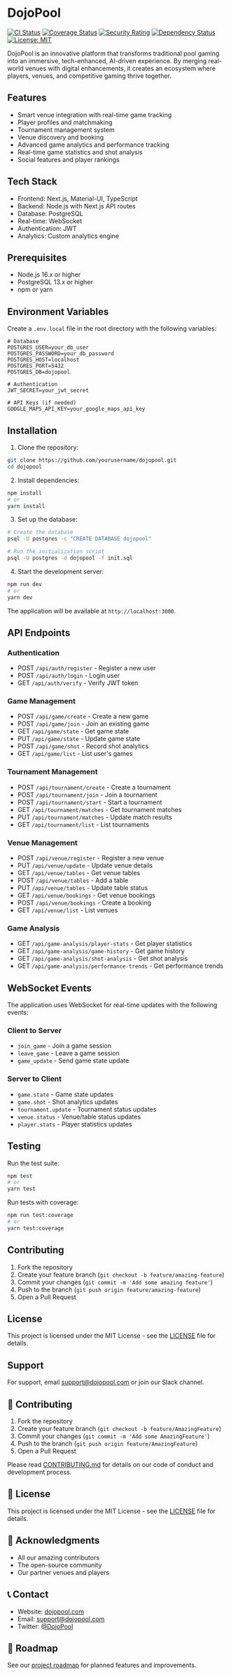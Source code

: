 # DojoPool

[![CI Status](https://github.com/SgtClickClack/DojoPool/actions/workflows/ci.yml/badge.svg)](https://github.com/SgtClickClack/DojoPool/actions/workflows/ci.yml)
[![Coverage Status](https://codecov.io/gh/SgtClickClack/DojoPool/branch/main/graph/badge.svg)](https://codecov.io/gh/SgtClickClack/DojoPool)
[![Security Rating](https://sonarcloud.io/api/project_badges/measure?project=SgtClickClack_DojoPool&metric=security_rating)](https://sonarcloud.io/summary/new_code?id=SgtClickClack_DojoPool)
[![Dependency Status](https://deps.dev/repository/github/SgtClickClack/DojoPool/status.svg)](https://deps.dev/repository/github/SgtClickClack/DojoPool)
[![License: MIT](https://img.shields.io/badge/License-MIT-yellow.svg)](https://opensource.org/licenses/MIT)

DojoPool is an innovative platform that transforms traditional pool gaming into an immersive, tech-enhanced, AI-driven experience. By merging real-world venues with digital enhancements, it creates an ecosystem where players, venues, and competitive gaming thrive together.

## Features

- Smart venue integration with real-time game tracking
- Player profiles and matchmaking
- Tournament management system
- Venue discovery and booking
- Advanced game analytics and performance tracking
- Real-time game statistics and shot analysis
- Social features and player rankings

## Tech Stack

- Frontend: Next.js, Material-UI, TypeScript
- Backend: Node.js with Next.js API routes
- Database: PostgreSQL
- Real-time: WebSocket
- Authentication: JWT
- Analytics: Custom analytics engine

## Prerequisites

- Node.js 16.x or higher
- PostgreSQL 13.x or higher
- npm or yarn

## Environment Variables

Create a `.env.local` file in the root directory with the following variables:

```env
# Database
POSTGRES_USER=your_db_user
POSTGRES_PASSWORD=your_db_password
POSTGRES_HOST=localhost
POSTGRES_PORT=5432
POSTGRES_DB=dojopool

# Authentication
JWT_SECRET=your_jwt_secret

# API Keys (if needed)
GOOGLE_MAPS_API_KEY=your_google_maps_api_key
```

## Installation

1. Clone the repository:
```bash
git clone https://github.com/yourusername/dojopool.git
cd dojopool
```

2. Install dependencies:
```bash
npm install
# or
yarn install
```

3. Set up the database:
```bash
# Create the database
psql -U postgres -c "CREATE DATABASE dojopool"

# Run the initialization script
psql -U postgres -d dojopool -f init.sql
```

4. Start the development server:
```bash
npm run dev
# or
yarn dev
```

The application will be available at `http://localhost:3000`.

## API Endpoints

### Authentication
- POST `/api/auth/register` - Register a new user
- POST `/api/auth/login` - Login user
- GET `/api/auth/verify` - Verify JWT token

### Game Management
- POST `/api/game/create` - Create a new game
- POST `/api/game/join` - Join an existing game
- GET `/api/game/state` - Get game state
- PUT `/api/game/state` - Update game state
- POST `/api/game/shot` - Record shot analytics
- GET `/api/game/list` - List user's games

### Tournament Management
- POST `/api/tournament/create` - Create a tournament
- POST `/api/tournament/join` - Join a tournament
- POST `/api/tournament/start` - Start a tournament
- GET `/api/tournament/matches` - Get tournament matches
- PUT `/api/tournament/matches` - Update match results
- GET `/api/tournament/list` - List tournaments

### Venue Management
- POST `/api/venue/register` - Register a new venue
- PUT `/api/venue/update` - Update venue details
- GET `/api/venue/tables` - Get venue tables
- POST `/api/venue/tables` - Add a table
- PUT `/api/venue/tables` - Update table status
- GET `/api/venue/bookings` - Get venue bookings
- POST `/api/venue/bookings` - Create a booking
- GET `/api/venue/list` - List venues

### Game Analysis
- GET `/api/game-analysis/player-stats` - Get player statistics
- GET `/api/game-analysis/game-history` - Get game history
- GET `/api/game-analysis/shot-analysis` - Get shot analysis
- GET `/api/game-analysis/performance-trends` - Get performance trends

## WebSocket Events

The application uses WebSocket for real-time updates with the following events:

### Client to Server
- `join_game` - Join a game session
- `leave_game` - Leave a game session
- `game_update` - Send game state update

### Server to Client
- `game.state` - Game state updates
- `game.shot` - Shot analytics updates
- `tournament.update` - Tournament status updates
- `venue.status` - Venue/table status updates
- `player.stats` - Player statistics updates

## Testing

Run the test suite:
```bash
npm test
# or
yarn test
```

Run tests with coverage:
```bash
npm run test:coverage
# or
yarn test:coverage
```

## Contributing

1. Fork the repository
2. Create your feature branch (`git checkout -b feature/amazing-feature`)
3. Commit your changes (`git commit -m 'Add some amazing feature'`)
4. Push to the branch (`git push origin feature/amazing-feature`)
5. Open a Pull Request

## License

This project is licensed under the MIT License - see the [LICENSE](LICENSE) file for details.

## Support

For support, email support@dojopool.com or join our Slack channel.

## 🤝 Contributing

1. Fork the repository
2. Create your feature branch (`git checkout -b feature/AmazingFeature`)
3. Commit your changes (`git commit -m 'Add some AmazingFeature'`)
4. Push to the branch (`git push origin feature/AmazingFeature`)
5. Open a Pull Request

Please read [CONTRIBUTING.md](CONTRIBUTING.md) for details on our code of conduct and development process.

## 📄 License

This project is licensed under the MIT License - see the [LICENSE](LICENSE) file for details.

## 🙏 Acknowledgments

- All our amazing contributors
- The open-source community
- Our partner venues and players

## 📞 Contact

- Website: [dojopool.com](https://dojopool.com)
- Email: support@dojopool.com
- Twitter: [@DojoPool](https://twitter.com/DojoPool)

## 🔮 Roadmap

See our [project roadmap](docs/ROADMAP.md) for planned features and improvements. 